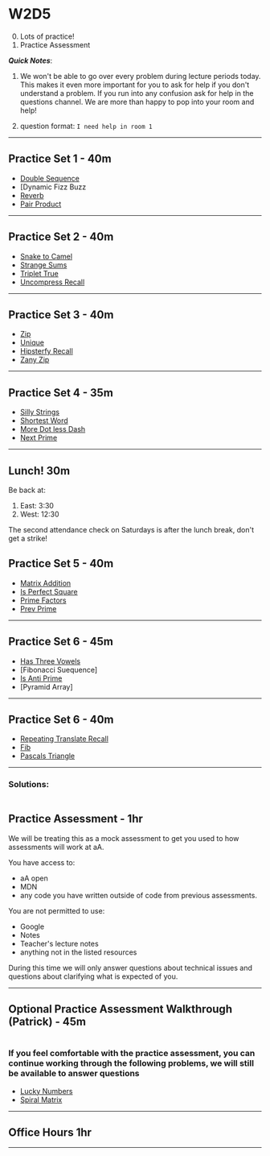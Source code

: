 # W2D5

0. Lots of practice!
1. Practice Assessment

**_Quick Notes_**:

1. We won't be able to go over every problem during lecture periods
   today. This makes it even more important for you to ask for help if you don't
   understand a problem. If you run into any confusion ask for help in the
   questions channel. We are more than happy to pop into your room and help!

2. question format: `I need help in room 1`
---

## Practice Set 1 - 40m

- [Double Sequence]
- [Dynamic Fizz Buzz
- [Reverb]
- [Pair Product]

---


## Practice Set 2 - 40m

- [Snake to Camel]
- [Strange Sums]
- [Triplet True]
- [Uncompress Recall]

---

## Practice Set 3 - 40m

- [Zip]
- [Unique]
- [Hipsterfy Recall]
- [Zany Zip]

---

## Practice Set 4 - 35m

- [Silly Strings]
- [Shortest Word]
- [More Dot less Dash]
- [Next Prime]

---

## Lunch! 30m

Be back at:

1. East: 3:30
2. West: 12:30

The second attendance check on Saturdays is after the lunch break, don't get a strike!



## Practice Set 5 - 40m

- [Matrix Addition]
- [Is Perfect Square]
- [Prime Factors]
- [Prev Prime]

---

## Practice Set 6 - 45m

- [Has Three Vowels]
- [Fibonacci Suequence]
- [Is Anti Prime]
- [Pyramid Array]

---

## Practice Set 6 - 40m

- [Repeating Translate Recall]
- [Fib]
- [Pascals Triangle]

---
### Solutions:

```js

```

## Practice Assessment - 1hr

We will be treating this as a mock assessment to get you used to how assessments
will work at aA.

You have access to:

- aA open
- MDN
- any code you have written outside of code from previous assessments.

You are not permitted to use:

- Google
- Notes
- Teacher's lecture notes
- anything not in the listed resources

During this time we will only answer questions about technical issues and
questions about clarifying what is expected of you.

---

## Optional Practice Assessment Walkthrough (Patrick) - 45m

```js

```

### If you feel comfortable with the practice assessment, you can continue working through the following problems, we will still be available to answer questions

- [Lucky Numbers]
- [Spiral Matrix]

---

## Office Hours 1hr

---

[Double Sequence]: https://open.appacademy.io/learn/js-py---pt-feb-2022-online/week-2---intermediate-functions/double-sequence
[Dyanmic Fizz Buzz]: https://open.appacademy.io/learn/js-py---pt-feb-2022-online/week-2---intermediate-functions/dynamic-fizz-buzz
[Reverb]: https://open.appacademy.io/learn/js-py---pt-feb-2022-online/week-2---intermediate-functions/reverb
[Pair Product]: https://open.appacademy.io/learn/js-py---pt-feb-2022-online/week-2---intermediate-functions/pair-product
[Snake to Camel]: https://open.appacademy.io/learn/js-py---pt-feb-2022-online/week-2---intermediate-functions/snake-to-camel
[Strange Sums]: https://open.appacademy.io/learn/js-py---pt-feb-2022-online/week-2---intermediate-functions/strange-sums
[Triplet True]: https://open.appacademy.io/learn/js-py---pt-feb-2022-online/week-2---intermediate-functions/triplet-true
[Three Increasing]: https://open.appacademy.io/learn/js-py---pt-feb-2022-online/week-2---intermediate-functions/three-increasing
[Uncompress Recall]: https://open.appacademy.io/learn/js-py---pt-feb-2022-online/week-2---intermediate-functions/uncompress-recall
[Zip]: https://open.appacademy.io/learn/js-py---pt-feb-2022-online/week-2---intermediate-functions/zip
[Unique]: https://open.appacademy.io/learn/js-py---pt-feb-2022-online/week-2---intermediate-functions/unique
[Hipsterfy Recall]: https://open.appacademy.io/learn/js-py---pt-feb-2022-online/week-2---intermediate-functions/hipsterfy-recall
[Zany Zip]: https://open.appacademy.io/learn/js-py---pt-feb-2022-online/week-2---intermediate-functions/zany-zip
[Silly Strings]: https://open.appacademy.io/learn/js-py---pt-feb-2022-online/week-2---intermediate-functions/silly-strings
[Shortest Word]: https://open.appacademy.io/learn/js-py---pt-feb-2022-online/week-2---intermediate-functions/shortest-word----
[More Dot Less Dash]: https://open.appacademy.io/learn/js-py---pt-feb-2022-online/week-2---intermediate-functions/more-dot-less-dash
[Next Prime]: mazon.com/gp/product/B088GGPBPG/ref=ppx_yo_dt_b_d_asin_title_o00?ie=UTF8&psc=1
[Matrix Addition]: https://open.appacademy.io/learn/js-py---pt-feb-2022-online/week-2---intermediate-functions/matrix-addition
[Is Perfect Square]: https://open.appacademy.io/learn/js-py---pt-feb-2022-online/week-2---intermediate-functions/is-perfect-square
[Prime Factors]: https://open.appacademy.io/learn/js-py---pt-feb-2022-online/week-2---intermediate-functions/prime-factors
[Prev Prime]: https://open.appacademy.io/learn/js-py---pt-feb-2022-online/week-2---intermediate-functions/prev-prime
[Has Three Vowels]: https://open.appacademy.io/learn/js-py---pt-feb-2022-online/week-2---intermediate-functions/has-three-vowels----
[Fibonacci Sequence]: https://open.appacademy.io/learn/js-py---pt-feb-2022-online/week-2---intermediate-functions/fibonacci-sequence
[Is Anti Prime]: https://open.appacademy.io/learn/js-py---pt-feb-2022-online/week-2---intermediate-functions/is-anti-prime
[Pyarmid Array]: https://open.appacademy.io/learn/js-py---pt-feb-2022-online/week-2---intermediate-functions/pyramid-array
[Repeating Translate Recall]: https://open.appacademy.io/learn/js-py---pt-feb-2022-online/week-2---intermediate-functions/repeating-translate-recall
[Fib]: https://open.appacademy.io/learn/js-py---pt-feb-2022-online/week-2---intermediate-functions/fib
[Pascals Triangle]: https://open.appacademy.io/learn/js-py---pt-feb-2022-online/week-2---intermediate-functions/pascal-s-triangle
[Lucky Numbers]: https://open.appacademy.io/learn/js-py---pt-feb-2022-online/week-2---intermediate-functions/lucky-numbers----
[Spiral Matrix]: https://open.appacademy.io/learn/js-py---pt-feb-2022-online/week-2---intermediate-functions/spiral-matrix----

